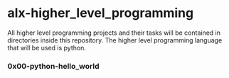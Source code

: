# alx-higher_level_programming

All higher level programming projects and their tasks will be contained in directories inside this repository. The higher level programming language that will be used is python.

### 0x00-python-hello_world
